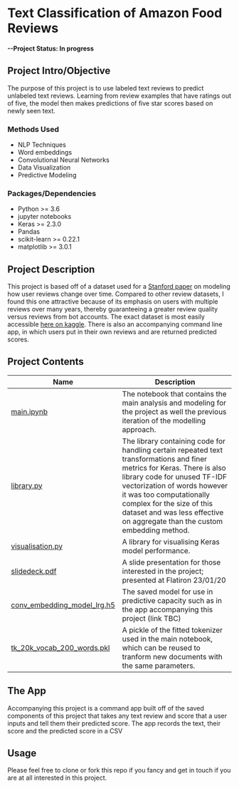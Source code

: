 # Text Classification of Amazon Food Reviews

#### --Project Status: In progress

## Project Intro/Objective
The purpose of this project is to use labeled text reviews to predict unlabeled text reviews. Learning from review examples that have ratings out of five, the model then makes predictions of five star scores based on newly seen text.

### Methods Used
* NLP Techniques
* Word embeddings
* Convolutional Neural Networks
* Data Visualization
* Predictive Modeling

### Packages/Dependencies
* Python >= 3.6
* jupyter notebooks
* Keras >= 2.3.0
* Pandas 
* scikit-learn >= 0.22.1
* matplotlib >= 3.0.1

## Project Description
This project is based off of a dataset used for a [Stanford paper](https://arxiv.org/abs/1303.4402) on modeling how user reviews change over time. Compared to other review datasets, I found this one attractive because of its emphasis on users with multiple reviews over many years, thereby guaranteeing a greater review quality versus reviews from bot accounts. The exact dataset is most easily accessible [here on kaggle](https://www.kaggle.com/snap/amazon-fine-food-reviews). There is also an accompanying command line app, in which users put in their own reviews and are returned predicted scores.

## Project Contents
|Name     |  Description   | 
|---------|-----------------|
|[main.ipynb](/main.ipynb)| The notebook that contains the main analysis and modeling for the project as well the previous iteration of the modelling approach.|
|[library.py](/library.py) | The library containing code for handling certain repeated text transformations and finer metrics for Keras. There is also library code for unused TF-IDF vectorization of words however it was too computationally complex for the size of this dataset and was less effective on aggregate than the custom embedding method.|
|[visualisation.py](/visualisation.py)| A library for visualising Keras model performance.|
|[slidedeck.pdf](/slidedeck.pdf)| A slide presentation for those interested in the project; presented at Flatiron 23/01/20|
|[conv_embedding_model_lrg.h5](/conv_embedding_model_lrg.h5)| The saved model for use in predictive capacity such as in the app accompanying this project (link TBC)|
|[tk_20k_vocab_200_words.pkl](/tk_20k_vocab_200_words.pkl)| A pickle of the fitted tokenizer used in the main notebook, which can be reused to tranform new documents with the same parameters. |

## The App
Accompanying this project is a command app built off of the saved components of this project that takes any text review and score that a user inputs and tell them their predicted score. The app records the text, their score and the predicted score in a CSV

## Usage
Please feel free to clone or fork this repo if you fancy and get in touch if you are at all interested in this project.


